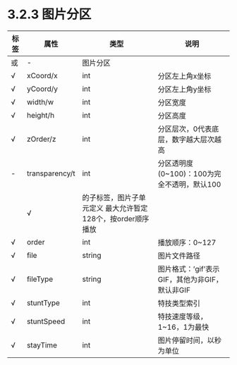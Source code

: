 # 3.2.3     图片分区

| 标签                      | 属性           | 类型                                                         | 说明                                           |
| ------------------------- | -------------- | ------------------------------------------------------------ | ---------------------------------------------- |
| <picturepanel>或<picture> | -              | 图片分区                                                     |                                                |
| √                         | xCoord/x       | int                                                          | 分区左上角x坐标                                |
| √                         | yCoord/y       | int                                                          | 分区左上角y坐标                                |
| √                         | width/w        | int                                                          | 分区宽度                                       |
| √                         | height/h       | int                                                          | 分区高度                                       |
| √                         | zOrder/z       | int                                                          | 分区层次，0代表底层，数字越大层次越高          |
| -                         | transparency/t | int                                                          | 分区透明度(0~100)：100为完全不透明，默认100    |
| <picUnit>                 | √              | <picture>的子标签，图片子单元定义  最大允许暂定128个，按order顺序播放 |                                                |
| √                         | order          | int                                                          | 播放顺序：0~127                                |
| √                         | file           | string                                                       | 图片文件路径                                   |
| √                         | fileType       | string                                                       | 图片格式：’gif’表示GIF，其他为非GIF，默认非GIF |
| √                         | stuntType      | int                                                          | 特技类型索引                                   |
| √                         | stuntSpeed     | int                                                          | 特技速度等级，1~16，1为最快                    |
| √                         | stayTime       | int                                                          | 图片停留时间，以秒为单位                       |